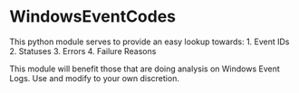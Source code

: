 # WindowsEventCodes

This python module serves to provide an easy lookup towards:
    1. Event IDs
    2. Statuses
    3. Errors
    4. Failure Reasons

This module will benefit those that are doing analysis on Windows Event Logs. Use and modify to your own discretion.